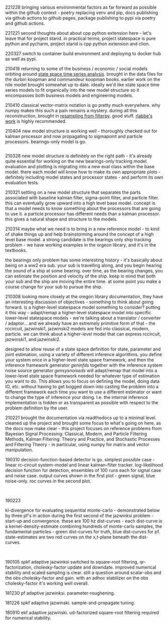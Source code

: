 <img src="./docs/images/pf2-small.png" alt=""/>

221228 bringing various environmental factors as far forward as possible within the github context - poetry replacing venv and pip, docs publishing via github actions to github pages, package publishing to pypi via poetry and github actions.

221221 second thoughts about about cpp python extension here - let's leave that for project starid. in practical terms, project statespace is pure python and pycharm, project starid is cpp python extension and clion.

220327 switch to container build environment and deploying to docker hub as well as pypi.

210418 returning to some of the business / economic / social models orbiting around [state space time series analysis](http://ssfpack.com/DKbook.html). brought in the data files for the durbin koopman and commandeur koopman books. earlier work on the nile model brought somewhat up to date. ideally we'd like state space time series models to fit organically into the new model structure so it encompasses both business models and engineering models.

210410 classical vector-matrix notation is go pretty much everywhere. why numpy makes this such a pain remains a mystery. during all this reconstruction, brought in [resampling from filterpy](https://filterpy.readthedocs.io/en/latest/monte_carlo/resampling.html). good stuff. [rlabbe's work](https://github.com/rlabbe/Kalman-and-Bayesian-Filters-in-Python/blob/master/12-Particle-Filters.ipynb) is highly recommended.

210404 new model structure is working well - thoroughly checked out for kalman processor and now propagating to sigmapoint and particle processors. bearings-only model is go.

<img src="./docs/images/bearingsonly.png" alt=""/>

210328 new model structure is definitely on the right path - it's already quite essential for working on the new bearings-only tracking model. evaluation and plotting is migrating into a new eval class within the base model. there each model will know how to make its own appropriate plots - definitely including model states and processor states - and perform its own evaluation tests. 

210321 settling on a new model structure that separates the parts associated with baseline kalman filter, sigma-point filter, and particle filter. this can eventually grow upward into a high level base model. concept is that a model needs to know something about the processors that are going to use it. a particle processor has different needs than a kalman processor. this gives a natural shape and structure to the models.

210314 maybe what we need is to bring in a new reference model - to kind of shake things up and help brainstorming around the concept of a high level base model. a strong candidate is the bearings only ship tracking problem - we have working examples in the orgeon library, and it's in the textbooks.

the bearings only problem has some interesting history - it's basically about being on a ww2 era sub. your sub is travelling along, and you begin hearing the sound of a ship at some bearing. over time, as the bearing changes, you can estimate the position and velocity of the ship. keep in mind that both your sub and the ship are moving the entire time. at some point you make a course change for your sub to pursue the ship.

210308 looking more closely at the oregon library documentation, they have an interesting discussion of objectives - something to think about going forward. is a higher-level statespace model something to consider? putting it this way - adapt/remap a higher-level statespace model into specific lower-level statespace models - we're talking about a translator / converter / adaptor... and we already have an extremely primitive form of that - the rccircuit, jazwinski1, jazwinski2 models are fed into classical, modern, particle. we can think about a higher-level model that can express rccircuit, jazwinski1, and jazwinski2.

designed to allow reuse of a state space definition for state, parameter and joint estimation, using a variety of different inference algorithms. you define your system once in a higher-level state space framework, and then the inference framework generator *geninfds* together with the inference system noise source generator *gensysnoiseds* will adapt/remap that model into a lower-level state space framework needed for whatever type of estimation you want to do. This allows you to focus on defining the model, doing data IO, etc. without having to get bogged down into casting the problem into a different framework each time you want to use a different estimator or want to change the type of inference your doing. I.e. the internal inference implementation is hidden or as transparent as possible with respect to the problem definition by the user.

210221 brought the documentation via readthedocs up to a minimal level. cleaned up the project and brought some focus to what's going on here. as the docs now make clear - this project focuses on reference problems from Bayesian Signal Processing: Classical, Modern, and Particle Filtering Methods, Kalman Filtering: Theory and Practice, and Stochastic Processes and Filtering Theory - in particular, using numpy for matrix and vector manipulation.

190310 decision-function-based detector is go. simplest possible case - linear rc-circuit system-model and linear kalman-filter tracker. log-likelihood decision function for detection, ensembles of 100 runs each for signal case and noise case. output curves shown in the first plot - green signal, blue noise-only. roc curves in the second plot. 

<img src="./docs/images/rccircdecfuncs.png" alt=""/>

<img src="./docs/images/rccircroc.png" alt=""/>

190223

kl-divergence for evaluating sequential monte-carlo - demonstrated below by three pf's in action during the first second of the jazwinksi problem - start-up and convergence. these are 100 hz dist-curves - each dist-curve is a kernel-density-estimate combining hundreds of monte-carlo samples, the fundamental-particles - green dist-curves for truth, blue dist-curves for pf. state-estimates are two red curves on the x,t-plane beneath the dist-curves.

<img src="./docs/images/pf1.png" alt=""/>

<img src="./docs/images/pf2.png" alt=""/>

<img src="./docs/images/pf3.png" alt=""/>

190105 spkf adaptive jazwinksi switched to square-root filtering, qr-factorization, cholesky-factor update and downdate. improved numerical stability and scaled sampling is clear. still a question around scalar-obs and the obs cholesky-factor and gain. with an adhoc stabilizer on the obs cholesky-factor it's working well overall.

181230 pf adaptive jazwinksi. parameter-roughening.

181226 spkf adaptive jazwinski. sample-and-propagate tuning.

180910 ekf adaptive jazwinski. ud-factorized square-root filtering required for numerical stability.

    